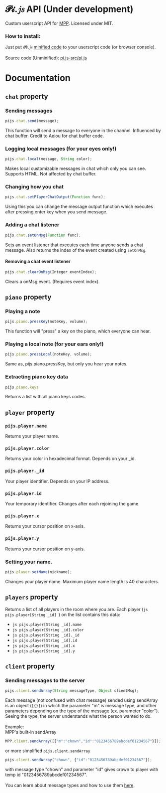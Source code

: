 # 𝓟𝓲.𝑗𝑠 API (Under development)
Custom userscript API for [MPP](https://multiplayerpiano.com). Licensed under MIT.

### How to install:
Just put 𝓟𝓲.𝑗𝑠 [minified code](https://raw.githubusercontent.com/SuperPowerPlumber/pi.js/main/pi.js-min/pi.min.js) to your userscript code (or browser console).\
\
Source code (Unminified): [pi.js-src/pi.js](https://github.com/SuperPowerPlumber/pi.js/tree/main/pi.js-src/pi.js)

# Documentation
## `chat` property
### Sending messages
```js
pijs.chat.send(message);
```
This function will send a message to everyone in the channel. Influenced by chat buffer. Credit to Aeiou for chat buffer code.

### Logging local messages (for your eyes only!)
```js
pijs.chat.local(message, String color);
```
Makes local customizable messages in chat which only you can see. Supports HTML. Not affected by chat buffer.

### Changing how you chat
```js
pijs.chat.setPlayerChatOutput(Function func);
```
Using this you can change the message output function which executes after pressing enter key when you send message.

### Adding a chat listener
```js
pijs.chat.setOnMsg(Function func);
```
Sets an event listener that executes each time anyone sends a chat message. Also returns the index of the event created using `setOnMsg`.
#### Removing a chat event listener
```js
pijs.chat.clearOnMsg(Integer eventIndex);
```
Clears a onMsg event. (Requires event index).

## `piano` property
### Playing a note
```js
pijs.piano.pressKey(noteKey, volume);
```
This function will "press" a key on the piano, which everyone can hear.

### Playing a local note (for your ears only!)
```js
pijs.piano.pressLocal(noteKey, volume);
```
Same as, pijs.piano.pressKey, but only you hear your notes.

### Extracting piano key data

```js
pijs.piano.keys
```
Returns a list with all piano keys codes.

## `player` property
### `pijs.player.name`
Returns your player name.
### `pijs.player.color`
Returns your color in hexadecimal format. Depends on your _id.
### `pijs.player._id`
Your player identifier. Depends on your IP address.
### `pijs.player.id`
Your temporary identifier. Changes after each rejoining the game.
### `pijs.player.x`
Returns your cursor position on x-axis.
### `pijs.player.y`
Returns your cursor position on y-axis.
### Setting your name.
```js
pijs.player.setName(nickname);
```
Changes your player name. Maximum player name length is 40 characters.

## `players` property
Returns a list of all players in the room where you are. Each player (`js
pijs.player[String _id]
`) on the list contains this data:
* `js
pijs.player[String _id].name
`
* `js
pijs.player[String _id].color
`
* `js
pijs.player[String _id]._id
`
* `js
pijs.player[String _id].id
`
* `js
pijs.player[String _id].x
`
* `js
pijs.player[String _id].y
`

## `client` property
### Sending messages to the server
```js
pijs.client.sendArray(String messageType, Object clientMsg);
```
Each message (not confused with chat message) sended using sendArray is an object (`[{}]`) in which the parameter "m" is message type, and other parameters depending on the type of the message (ex. parameter "color"). Seeing the type, the server understands what the person wanted to do.\
\
Example:\
MPP's built-in sendArray
```js
MPP.client.sendArray([{"m":"chown","id":"0123456789abcdef01234567"}]);
```
or more simplified `pijs.client.sendArray`
```js
pijs.client.sendArray("chown", {"id":"0123456789abcdef01234567"});
```
with message type "chown" and parameter "id" gives crown to player with temp id "0123456789abcdef01234567".\
\
You can learn about message types and how to use them [here](https://github.com/aeiou879/mppdocumentation/blob/main/allmessages).
